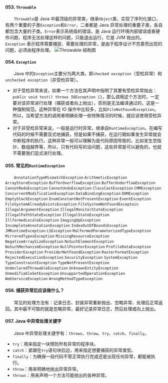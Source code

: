 #### 053. `Throwable`
&#8195;&#8195;`Throwable`是 Java 中最顶级的异常类，继承`Object`类，实现了序列化接口，有两个重要的子类`Exception`和`Error`，二者都是 Java 异常处理的重要子类，各自都包含大量的子类。`Error`表示系统级的错误，是 Java 运行环境内部错误或者硬件问题，程序无法处理这样的问题，只能退出运行，它是 JVM 抛出的。`Exception` 表示程序需要捕捉、需要处理的异常，是由于程序设计不完善而出现的问题，必须由程序处理。
![Throwable 结构图](https://pic4.zhimg.com/80/v2-588db8a3209e2c51e3e2c88b6d7e7c83_hd.jpg)
#### 054. `Exception`
&#8195;&#8195;Java 中的`Exception`主要分为两大类，即`checked exception`（受检异常）和`unchecked exception`（非受检异常）。
- 对于受检异常来说，如果一个方法在其声明中指明了其要有受检异常抛出：`public void test() throws IOException {}`，那么调用这个方法时，一定要对该异常进行处理（捕获或者向上抛出），否则是无法编译通过的，这是一种强制规范。这种异常在 IO 操作中比较多，比如`FileNotFoundException`。所以，当希望方法的调用者明确处理一些特殊情况的时候，就应该使用受检异常。
- 对于非受检异常来说，一般是运行时异常，继承自`RuntimeException`。在编写代码的时候不需要显式地捕获，但是如果不捕获，在运行期如果发生异常就会中断程序的执行。这种异常一般可以理解为是代码原因导致的，比如发生空指针、数组越界等，所以，只有代码写的没问题，这些异常是可以避免的，也就不需要我们显式进行处理。
#### 055. 常见的`RuntimeException`
&#8195;&#8195;`AnnotationTypeMismatchException` `ArithmeticException` `ArrayStoreException` `BufferOverflowException` `BufferUnderflowException` `CannotRedoException` `CannotUndoException` `ClassCastException` `CMMException` `ConcurrentModificationException` `DataBindingException` `DOMException` `EmptyStackException` `EnumConstantNotPresentException` `EventException` `FileSystemAlreadyExistsException` `FileSystemNotFoundExceptoin` `IllegalArgumentException` `IllegalMonitorStateException` `IllegalPathStateException` `IllegalStateException` `IllformedLocaleException` `ImagingOpException` `IncompleteAnnotationException` `IndexOutOfBoundsException` `JMRuntimeException` `LSException` `MalformedParameterizedTypeException` `MirroredTypesException` `MissingResourceException` `NegativeArraySizeException` `NoSuchElementException` `NoSuchMechanismException` `NullPointerException` `ProfileDataException` `ProviderException` `ProviderNotFoundException` `RasterFormatException` `RejectedExecutionException` `SecurityException` `SystemException` `TypeConstraintException` `TypeNotPresentException` `UndeclaredThrowableException` `UnknownEntityException` `UnmodifiableSetException` `UnsupportedOperationException` `WebServiceException` `WrongMethodTypeException`
#### 056. 捕获异常后应该做什么？
&#8195;&#8195;常见的处理方法有：记录日志、封装异常重新抛出、忽略异常、处理后正常返回。其中最不可取的就是忽略异常，最好记录异常日志，然后处理或向上抛出。
#### 057. Java 中异常处理关键字
&#8195;&#8195;Java 中异常处理关键字有：`throws`、`throw`、`try`、`catch`、`finally`。
- `try`：用来指定一块预防所有异常的程序块。
- `catch`：紧跟在`try`语句块后边，用来指定想要捕获的异常类型。
- `finally`：为确保一段代码不管正常执行完成还是出现任何异常，都能被执行。
- `throw`：用来明确地抛出异常异常。
- `throws`：用来声明一个方法可能抛出的各种异常。

&#8195;&#8195;
